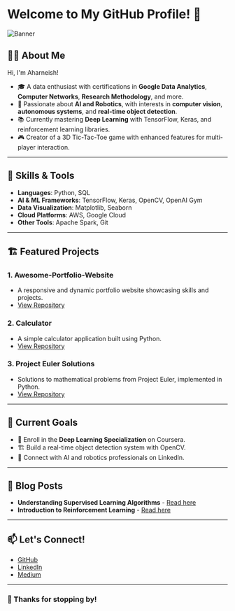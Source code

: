 # Welcome to My GitHub Profile! 👋

![Banner](https://user-images.githubusercontent.com/your-banner-link-here)

## 👨‍💻 About Me
Hi, I'm Aharneish!
- 🎓 A data enthusiast with certifications in **Google Data Analytics**, **Computer Networks**, **Research Methodology**, and more.
- 🤖 Passionate about **AI and Robotics**, with interests in **computer vision**, **autonomous systems**, and **real-time object detection**.
- 📚 Currently mastering **Deep Learning** with TensorFlow, Keras, and reinforcement learning libraries.
- 🎮 Creator of a 3D Tic-Tac-Toe game with enhanced features for multi-player interaction.

---

## 🚀 Skills & Tools
- **Languages**: Python, SQL
- **AI & ML Frameworks**: TensorFlow, Keras, OpenCV, OpenAI Gym
- **Data Visualization**: Matplotlib, Seaborn
- **Cloud Platforms**: AWS, Google Cloud
- **Other Tools**: Apache Spark, Git

---

## 🏗️ Featured Projects

### 1. **Awesome-Portfolio-Website**
- A responsive and dynamic portfolio website showcasing skills and projects.
- [View Repository](https://github.com/aharneish/Awesome-Portfolio-Website)

### 2. **Calculator**
- A simple calculator application built using Python.
- [View Repository](https://github.com/aharneish/Calculator)

### 3. **Project Euler Solutions**
- Solutions to mathematical problems from Project Euler, implemented in Python.
- [View Repository](https://github.com/aharneish/Project-Euler-Solutions)

---

## 🌟 Current Goals
- 📖 Enroll in the **Deep Learning Specialization** on Coursera.
- 🏗️ Build a real-time object detection system with OpenCV.
- 🤝 Connect with AI and robotics professionals on LinkedIn.

---

## 📝 Blog Posts
- **Understanding Supervised Learning Algorithms** - [Read here](https://medium.com/@aharneish/supervised-learning-algorithms)
- **Introduction to Reinforcement Learning** - [Read here](https://medium.com/@aharneish/reinforcement-learning-intro)

---

## 📫 Let's Connect!
- [GitHub](https://github.com/aharneish)
- [LinkedIn](https://www.linkedin.com/in/aharneish)
- [Medium](https://medium.com/@aharneish)

---

### 🎉 Thanks for stopping by!

